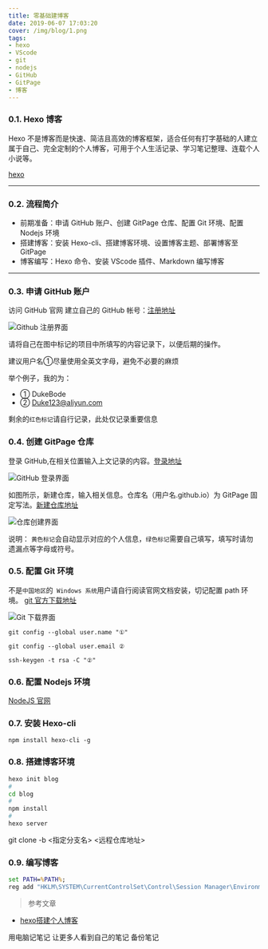 ```yaml
---
title: 零基础建博客
date: 2019-06-07 17:03:20
cover: /img/blog/1.png
tags:
- hexo
- VScode
- git
- nodejs
- GitHub
- GitPage
- 博客
---
```



### 0.1. Hexo 博客
Hexo 不是博客而是快速、简洁且高效的博客框架，适合任何有打字基础的人建立属于自己、完全定制的个人博客，可用于个人生活记录、学习笔记整理、连载个人小说等。

<!-- more -->

[hexo](hexo) 

---
### 0.2. 流程简介
- 前期准备：申请 GitHub 账户、创建 GitPage 仓库、配置 Git 环境、配置 Nodejs 环境
- 搭建博客：安装 Hexo-cli、搭建博客环境、设置博客主题、部署博客至 GitPage
- 博客编写：Hexo 命令、安装 VScode 插件、Markdown 编写博客
---

### 0.3. 申请 GitHub 账户

访问 GitHub 官网 建立自己的 GitHub 帐号：[注册地址](https://github.com/join)

![Github 注册界面](/img/blog/1.png)

请将自己在图中标记的项目中所填写的内容记录下，以便后期的操作。

建议用户名①尽量使用全英文字母，避免不必要的麻烦

举个例子，我的为：

- ① DukeBode
- ② Duke123@aliyun.com

剩余的`红色标记`请自行记录，此处仅记录重要信息

### 0.4. 创建 GitPage 仓库

登录 GitHub,在相关位置输入上文记录的内容。[登录地址](https://github.com/login)

![GitHub 登录界面](/img/blog/2.png)

如图所示，新建仓库，输入相关信息。仓库名（用户名.github.io）为 GitPage 固定写法。[新建仓库地址](https://github.com/new)

![仓库创建界面](/img/blog/3.png)

说明：
`黄色标记`会自动显示对应的个人信息，`绿色标记`需要自己填写，填写时请勿遗漏点等字母或符号。

### 0.5. 配置 Git 环境

不是`中国地区`的` Windows 系统`用户请自行阅读官网文档安装，切记配置 path 环境。 [git 官方下载地址](https://git-scm.com/downloads)

![Git 下载界面](/img/blog/4.png)

```shell
git config --global user.name "①"

git config --global user.email ②

ssh-keygen -t rsa -C "②"
```

### 0.6. 配置 Nodejs 环境

[NodeJS 官网]()

### 0.7. 安装 Hexo-cli

```shell
npm install hexo-cli -g
```

### 0.8. 搭建博客环境

```sh
hexo init blog
# 
cd blog
# 
npm install
# 
hexo server
```

git clone -b <指定分支名> <远程仓库地址>

### 0.9. 编写博客

```bat
set PATH=%PATH%;
reg add "HKLM\SYSTEM\CurrentControlSet\Control\Session Manager\Environment" /v "Path" /t REG_EXPAND_SZ /d "%PATH%" /f
```

> 参考文章 
- [hexo搭建个人博客](https://blog.csdn.net/lucklymm/article/details/89014085)


用电脑记笔记
让更多人看到自己的笔记
备份笔记
